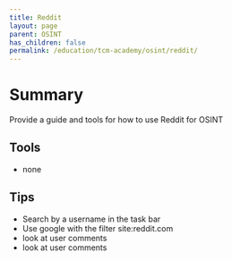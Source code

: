 ```yaml
---
title: Reddit
layout: page
parent: OSINT
has_children: false
permalink: /education/tcm-academy/osint/reddit/
---
```


# Summary

Provide a guide and tools for how to use Reddit for OSINT

## Tools

- none

## Tips

- Search by a username in the task bar
- Use google with the filter site:reddit.com
- look at user comments
- look at user comments
